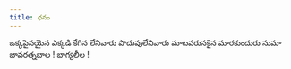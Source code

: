 ```yaml
---
title: ధనం
---
```


ఒక్కపైసయైన ఎక్కడి కేగిన 
లేనివారు పొదుపులేనివారు 
మాటవరుసకైన మారకుందురు సుమా 
భావరత్నబాల ! భాగ్యలీల !